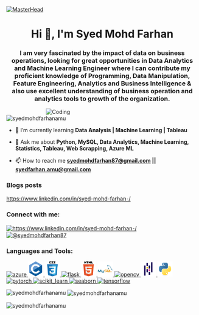 [![MasterHead](https://nielseniq.com/wp-content/uploads/sites/4/2021/02/data-science-icon-animation-banner-clockwise-4.gif)](https://syedmohdfarhanamu.io/)

<h1 align="center">Hi 👋, I'm Syed Mohd Farhan</h1>
<h3 align="center">I am very fascinated by the impact of data on business operations, looking for great opportunities in Data Analytics and Machine Learning Engineer where I can contribute my proficient knowledge of Programming, Data Manipulation, Feature Engineering, Analytics and Business Intelligence & also use excellent understanding of business operation and analytics tools to growth of the organization.</h3>
<img align="right" alt="Coding" width="400" src="https://cdn.dribbble.com/users/1162077/screenshots/3848914/programmer.gif">

<p align="left"> <img src="https://komarev.com/ghpvc/?username=syedmohdfarhanamu&label=Profile%20views&color=0e75b6&style=flat" alt="syedmohdfarhanamu" /> </p>

- 🌱 I’m currently learning **Data Analysis | Machine Learning | Tableau**

- 💬 Ask me about **Python, MySQL, Data Analytics, Machine Learning, Statistics, Tableau, Web Scrapping, Azure ML**

- 📫 How to reach me **syedmohdfarhan87@gmail.com || syedfarhan.amu@gmail.com**

### Blogs posts
<!-- BLOG-POST-LIST:START -->
<!-- BLOG-POST-LIST:END -->
https://www.linkedin.com/in/syed-mohd-farhan-/

<h3 align="left">Connect with me:</h3>
<p align="left">
<a href="https://www.linkedin.com/in/syed-mohd-farhan-/" target="blank"><img align="center" src="https://raw.githubusercontent.com/rahuldkjain/github-profile-readme-generator/master/src/images/icons/Social/linked-in-alt.svg" alt="https://www.linkedin.com/in/syed-mohd-farhan-/" height="30" width="40" /></a>
<a href="https://medium.com/@syedmohdfarhan87" target="blank"><img align="center" src="https://raw.githubusercontent.com/rahuldkjain/github-profile-readme-generator/master/src/images/icons/Social/medium.svg" alt="@syedmohdfarhan87" height="30" width="40" /></a>
</p>

<h3 align="left">Languages and Tools:</h3>
<p align="left"> <a href="https://azure.microsoft.com/en-in/" target="_blank" rel="noreferrer"> <img src="https://www.vectorlogo.zone/logos/microsoft_azure/microsoft_azure-icon.svg" alt="azure" width="40" height="40"/> </a> <a href="https://www.cprogramming.com/" target="_blank" rel="noreferrer"> <img src="https://raw.githubusercontent.com/devicons/devicon/master/icons/c/c-original.svg" alt="c" width="40" height="40"/> </a> <a href="https://www.w3schools.com/css/" target="_blank" rel="noreferrer"> <img src="https://raw.githubusercontent.com/devicons/devicon/master/icons/css3/css3-original-wordmark.svg" alt="css3" width="40" height="40"/> </a> <a href="https://flask.palletsprojects.com/" target="_blank" rel="noreferrer"> <img src="https://www.vectorlogo.zone/logos/pocoo_flask/pocoo_flask-icon.svg" alt="flask" width="40" height="40"/> </a> <a href="https://www.w3.org/html/" target="_blank" rel="noreferrer"> <img src="https://raw.githubusercontent.com/devicons/devicon/master/icons/html5/html5-original-wordmark.svg" alt="html5" width="40" height="40"/> </a> <a href="https://www.mysql.com/" target="_blank" rel="noreferrer"> <img src="https://raw.githubusercontent.com/devicons/devicon/master/icons/mysql/mysql-original-wordmark.svg" alt="mysql" width="40" height="40"/> </a> <a href="https://opencv.org/" target="_blank" rel="noreferrer"> <img src="https://www.vectorlogo.zone/logos/opencv/opencv-icon.svg" alt="opencv" width="40" height="40"/> </a> <a href="https://pandas.pydata.org/" target="_blank" rel="noreferrer"> <img src="https://raw.githubusercontent.com/devicons/devicon/2ae2a900d2f041da66e950e4d48052658d850630/icons/pandas/pandas-original.svg" alt="pandas" width="40" height="40"/> </a> <a href="https://www.python.org" target="_blank" rel="noreferrer"> <img src="https://raw.githubusercontent.com/devicons/devicon/master/icons/python/python-original.svg" alt="python" width="40" height="40"/> </a> <a href="https://pytorch.org/" target="_blank" rel="noreferrer"> <img src="https://www.vectorlogo.zone/logos/pytorch/pytorch-icon.svg" alt="pytorch" width="40" height="40"/> </a> <a href="https://scikit-learn.org/" target="_blank" rel="noreferrer"> <img src="https://upload.wikimedia.org/wikipedia/commons/0/05/Scikit_learn_logo_small.svg" alt="scikit_learn" width="40" height="40"/> </a> <a href="https://seaborn.pydata.org/" target="_blank" rel="noreferrer"> <img src="https://seaborn.pydata.org/_images/logo-mark-lightbg.svg" alt="seaborn" width="40" height="40"/> </a> <a href="https://www.tensorflow.org" target="_blank" rel="noreferrer"> <img src="https://www.vectorlogo.zone/logos/tensorflow/tensorflow-icon.svg" alt="tensorflow" width="40" height="40"/> </a> </p>

<p><img align="left" src="https://github-readme-stats.vercel.app/api/top-langs?username=syedmohdfarhanamu&show_icons=true&locale=en&layout=compact" alt="syedmohdfarhanamu" /></p>

<p>&nbsp;<img align="center" src="https://github-readme-stats.vercel.app/api?username=syedmohdfarhanamu&show_icons=true&locale=en" alt="syedmohdfarhanamu" /></p>

<p><img align="center" src="https://github-readme-streak-stats.herokuapp.com/?user=syedmohdfarhanamu&" alt="syedmohdfarhanamu" /></p>

